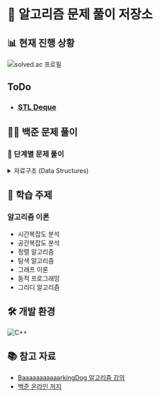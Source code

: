 # 🎯 알고리즘 문제 풀이 저장소

## 📊 현재 진행 상황
![solved.ac 프로필](http://mazassumnida.wtf/api/v2/generate_badge?boj=anximusic7)

## ToDo
- ### [STL Deque](https://blog.encrypted.gg/935)

## 🏃‍♂️ 백준 문제 풀이
### 📁 단계별 문제 풀이
<details>
<summary>자료구조 (Data Structures)</summary>

#### 배열 (Array)
- ✅ [알파벳 개수 세기 (BOJ 10808)](baekjoon/10808.cpp)
- ✅ [배열 테스트](baekjoon/array_test.cpp)

#### 연결 리스트 (Linked List)
- ✅ [에디터 (BOJ 1406)](baekjoon/1406.cpp)
- ✅ [요세푸스 문제 (BOJ 1158)](baekjoon/1158.cpp)

#### 스택 (Stack)
- ✅ [스택 (BOJ 10828)](baekjoon/10828.cpp)
- ✅ [제로 (BOJ 10773)](baekjoon/10773.cpp)
- ✅ [오큰수 (BOJ 17298)](baekjoon/17298.cpp)
</details>

## 🎯 학습 주제
### 알고리즘 이론
- 시간복잡도 분석
- 공간복잡도 분석
- 정렬 알고리즘
- 탐색 알고리즘
- 그래프 이론
- 동적 프로그래밍
- 그리디 알고리즘

## 🛠 개발 환경
![C++](https://img.shields.io/badge/C++-00599C?style=flat-square&logo=c%2B%2B&logoColor=white)

## 📚 참고 자료
- [BaaaaaaaaaaarkingDog 알고리즘 강의](https://blog.encrypted.gg/category/강좌/실전%20알고리즘)
- [백준 온라인 저지](https://www.acmicpc.net/)